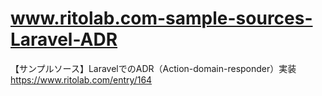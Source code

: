 # www.ritolab.com-sample-sources-Laravel-ADR
【サンプルソース】LaravelでのADR（Action-domain-responder）実装
https://www.ritolab.com/entry/164
